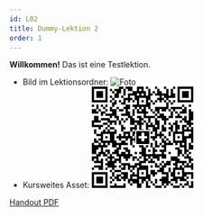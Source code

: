 ```yaml
---
id: L02
title: Dummy-Lektion 2
order: 1
---
```


**Willkommen!** Das ist eine Testlektion.

- Bild im Lektionsordner: ![Foto](./foto.png)
- Kursweites Asset: ![QR](../assets/bank_qr.png)

[Handout PDF](/static/docs/grundkurs-2025-di/G-L02-handout.pdf)